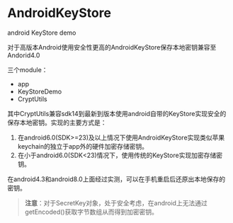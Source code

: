 # AndroidKeyStore
android KeyStore demo

对于高版本Android使用安全性更高的AndroidKeyStore保存本地密钥兼容至Andorid4.0

三个module：
- app
- KeyStoreDemo
- CryptUtils

其中CryptUtils兼容sdk14到最新到版本使用android自带的KeyStore实现安全的保存本地密钥。实现的主要方式是：
1. 在android6.0(SDK>=23)及以上情况下使用AndroidKeyStore实现类似苹果keychain的独立于app外的硬件加密存储密钥。
2. 在小于android6.0(SDK<23)情况下，使用传统的KeyStore实现加密存储密钥。

在android4.3和android8.0上面经过实测，可以在手机重启后还原出本地保存的密钥。

>**注意**：对于SecretKey对象，处于安全考虑，在android上无法通过getEncoded()获取字节数组从而得到加密密钥。
